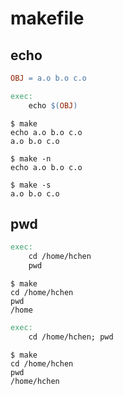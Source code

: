 # makefile

## echo

```makefile
OBJ = a.o b.o c.o

exec:
    echo $(OBJ)
```

```
$ make
echo a.o b.o c.o
a.o b.o c.o
```

```
$ make -n
echo a.o b.o c.o
```

```
$ make -s
a.o b.o c.o
```

## pwd

```makefile
exec:
    cd /home/hchen
    pwd
```

```
$ make
cd /home/hchen
pwd
/home
```

```makefile
exec:
    cd /home/hchen; pwd
```

```
$ make
cd /home/hchen
pwd
/home/hchen
```